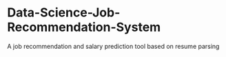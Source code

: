 # Data-Science-Job-Recommendation-System
 A job recommendation and salary prediction tool based on resume parsing
